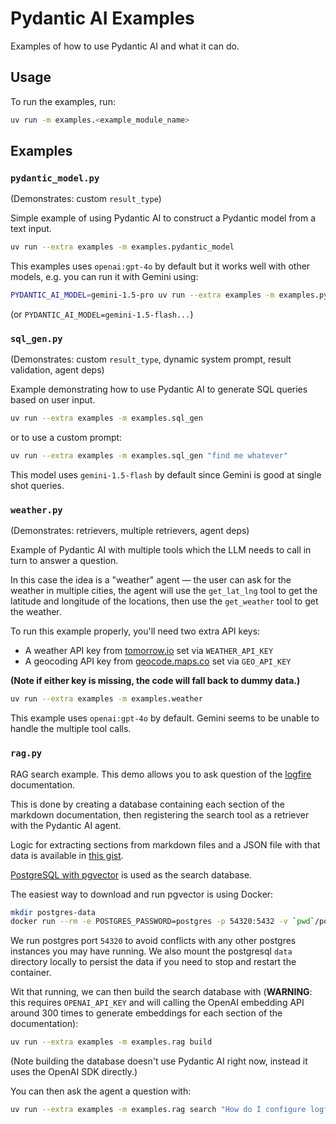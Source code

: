 # Pydantic AI Examples

Examples of how to use Pydantic AI and what it can do.

## Usage

To run the examples, run:

```bash
uv run -m examples.<example_module_name>
```

## Examples

### `pydantic_model.py`

(Demonstrates: custom `result_type`)

Simple example of using Pydantic AI to construct a Pydantic model from a text input.

```bash
uv run --extra examples -m examples.pydantic_model
```

This examples uses `openai:gpt-4o` by default but it works well with other models, e.g. you can run it
with Gemini using:

```bash
PYDANTIC_AI_MODEL=gemini-1.5-pro uv run --extra examples -m examples.pydantic_model
```

(or `PYDANTIC_AI_MODEL=gemini-1.5-flash...`)

### `sql_gen.py`

(Demonstrates: custom `result_type`, dynamic system prompt, result validation, agent deps)

Example demonstrating how to use Pydantic AI to generate SQL queries based on user input.

```bash
uv run --extra examples -m examples.sql_gen
```

or to use a custom prompt:

```bash
uv run --extra examples -m examples.sql_gen "find me whatever"
```

This model uses `gemini-1.5-flash` by default since Gemini is good at single shot queries.

### `weather.py`

(Demonstrates: retrievers, multiple retrievers, agent deps)

Example of Pydantic AI with multiple tools which the LLM needs to call in turn to answer a question.

In this case the idea is a "weather" agent — the user can ask for the weather in multiple cities,
the agent will use the `get_lat_lng` tool to get the latitude and longitude of the locations, then use
the `get_weather` tool to get the weather.

To run this example properly, you'll need two extra API keys:
* A weather API key from [tomorrow.io](https://www.tomorrow.io/weather-api/) set via `WEATHER_API_KEY`
* A geocoding API key from [geocode.maps.co](https://geocode.maps.co/) set via `GEO_API_KEY`

**(Note if either key is missing, the code will fall back to dummy data.)**

```bash
uv run --extra examples -m examples.weather
```

This example uses `openai:gpt-4o` by default. Gemini seems to be unable to handle the multiple tool
calls.

### `rag.py`

RAG search example. This demo allows you to ask question of the [logfire](https://pydantic.dev/logfire) documentation.

This is done by creating a database containing each section of the markdown documentation, then registering
the search tool as a retriever with the Pydantic AI agent.

Logic for extracting sections from markdown files and a JSON file with that data is available in
[this gist](https://gist.github.com/samuelcolvin/4b5bb9bb163b1122ff17e29e48c10992).

[PostgreSQL with pgvector](https://github.com/pgvector/pgvector) is used as the search database.

The easiest way to download and run pgvector is using Docker:

```bash
mkdir postgres-data
docker run --rm -e POSTGRES_PASSWORD=postgres -p 54320:5432 -v `pwd`/postgres-data:/var/lib/postgresql/data pgvector/pgvector:pg17
```

We run postgres port `54320` to avoid conflicts with any other postgres instances you may have running.
We also mount the postgresql `data` directory locally to persist the data if you need to stop and restart the container.

Wit that running, we can then build the search database with (**WARNING**: this requires `OPENAI_API_KEY` and will calling the OpenAI embedding API around 300 times to generate embeddings for each section of the documentation):

```bash
uv run --extra examples -m examples.rag build
```

(Note building the database doesn't use Pydantic AI right now, instead it uses the OpenAI SDK directly.)

You can then ask the agent a question with:

```bash
uv run --extra examples -m examples.rag search "How do I configure logfire to work with FastAPI?"
```
